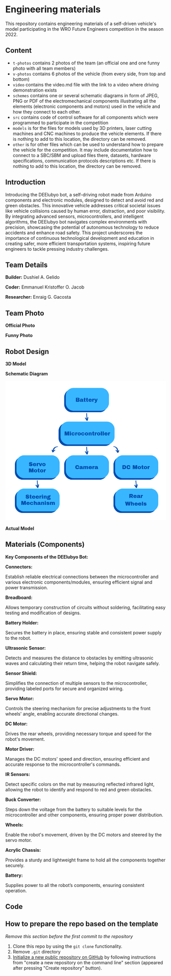 Engineering materials
====

This repository contains engineering materials of a self-driven vehicle's model participating in the WRO Future Engineers competition in the season 2022.

## Content

* `t-photos` contains 2 photos of the team (an official one and one funny photo with all team members)
* `v-photos` contains 6 photos of the vehicle (from every side, from top and bottom)
* `video` contains the video.md file with the link to a video where driving demonstration exists
* `schemes` contains one or several schematic diagrams in form of JPEG, PNG or PDF of the electromechanical components illustrating all the elements (electronic components and motors) used in the vehicle and how they connect to each other.
* `src` contains code of control software for all components which were programmed to participate in the competition
* `models` is for the files for models used by 3D printers, laser cutting machines and CNC machines to produce the vehicle elements. If there is nothing to add to this location, the directory can be removed.
* `other` is for other files which can be used to understand how to prepare the vehicle for the competition. It may include documentation how to connect to a SBC/SBM and upload files there, datasets, hardware specifications, communication protocols descriptions etc. If there is nothing to add to this location, the directory can be removed.

## Introduction

Introducing the DEElubyo bot, a self-driving robot made from Arduino components and electronic modules, designed to detect and avoid red and green obstacles. This innovative vehicle addresses critical societal issues like vehicle collisions caused by human error, distraction, and poor visibility. By integrating advanced sensors, microcontrollers, and intelligent algorithms, the DEElubyo bot navigates complex environments with precision, showcasing the potential of autonomous technology to reduce accidents and enhance road safety. This project underscores the importance of continuous technological development and education in creating safer, more efficient transportation systems, inspiring future engineers to tackle pressing industry challenges.

## Team Details

**Builder:** Dushiel A. Gelido       

**Coder:** Emmanuel Kristoffer O. Jacob

**Researcher:** Enraig G. Gacosta     

## Team Photo

**Official Photo**

**Funny Photo**

## Robot Design

**3D Model**

**Schematic Diagram**

![Schematic Diagram](https://github.com/tangorang3/DEElubyo_WRO_Future-Engineers/blob/250801383a273b8440d5892951bf18e0508fa7f1/schemes/Screenshot%202024-07-08%20141758.png)

**Actual Model**

## Materials (Components)

**Key Components of the DEElubyo Bot:**

**Connectors:**

Establish reliable electrical connections between the microcontroller and various electronic components/modules, ensuring efficient signal and power transmission.

**Breadboard:**

Allows temporary construction of circuits without soldering, facilitating easy testing and modification of designs.

**Battery Holder:**

Secures the battery in place, ensuring stable and consistent power supply to the robot.

**Ultrasonic Sensor:**

Detects and measures the distance to obstacles by emitting ultrasonic waves and calculating their return time, helping the robot navigate safely.

**Sensor Shield:**

Simplifies the connection of multiple sensors to the microcontroller, providing labeled ports for secure and organized wiring.

**Servo Motor:**

Controls the steering mechanism for precise adjustments to the front wheels' angle, enabling accurate directional changes.

**DC Motor:**

Drives the rear wheels, providing necessary torque and speed for the robot's movement.

**Motor Driver:**

Manages the DC motors' speed and direction, ensuring efficient and accurate response to the microcontroller's commands.

**IR Sensors:**

Detect specific colors on the mat by measuring reflected infrared light, allowing the robot to identify and respond to red and green obstacles.

**Buck Converter:**

Steps down the voltage from the battery to suitable levels for the microcontroller and other components, ensuring proper power distribution.

**Wheels:**

Enable the robot's movement, driven by the DC motors and steered by the servo motor.

**Acrylic Chassis:**

Provides a sturdy and lightweight frame to hold all the components together securely.

**Battery:**

Supplies power to all the robot’s components, ensuring consistent operation.

## Code

## How to prepare the repo based on the template

_Remove this section before the first commit to the repository_

1. Clone this repo by using the `git clone` functionality.
2. Remove `.git` directory
3. [Initialize a new public repository on GitHub](https://github.com/new) by following instructions from "create a new repository on the command line" section (appeared after pressing "Create repository" button).

